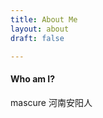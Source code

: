```yaml
---
title: About Me
layout: about
draft: false

---
```

#### Who am I?
mascure 河南安阳人
<!--
2012年毕业于东北师范大学软件工程专业

2015年毕业于浙江大学计算机专业

2015 IBM存储团队

2015-今 大众点评网后端开发工程师

博客内容以技术分享为主，兼具读书，思（wu）考（bing）人（shen）生（yin）

联系方式：linzhouwzj at 163.com
-->
